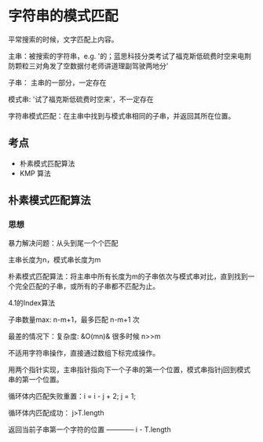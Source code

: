 # 字符串的模式匹配

平常搜索的时候，文字匹配上内容。

主串：被搜索的字符串，e.g. '的；蓝思科技分类考试了福克斯低硫费时空来电荆防颗粒三对角发了空数据付老师讲道理副驾驶两地分'

子串： 主串的一部分，一定存在

模式串: '试了福克斯低硫费时空来'，不一定存在

字符串模式匹配：在主串中找到与模式串相同的子串，并返回其所在位置。

## 考点
- 朴素模式匹配算法
- KMP 算法

## 朴素模式匹配算法

### 思想

暴力解决问题：从头到尾一个个匹配

主串长度为n，模式串长度为m

朴素模式匹配算法：将主串中所有长度为m的子串依次与模式串对比，直到找到一个完全匹配的子串，或所有的子串都不匹配为止。

4.1的Index算法

子串数量max: n-m+1，最多匹配 n-m+1 次

最差的情况下：复杂度: &O(mn)& 很多时候 n>>m

不适用字符串操作，直接通过数组下标完成操作。

用两个指针实现，主串指针指向下一个子串的第一个位置，模式串指针j回到模式串的第一个位置。

循环体内匹配失败重置：i = i - j + 2; j = 1;

循环体内匹配成功： j>T.length

返回当前子串第一个字符的位置 ———— i - T.length